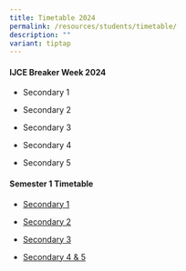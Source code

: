 ```yaml
---
title: Timetable 2024
permalink: /resources/students/timetable/
description: ""
variant: tiptap
---
```

<h4><strong>IJCE Breaker Week 2024</strong></h4><ul data-tight="true" class="tight"><li><p>Secondary 1</p></li><li><p>Secondary 2</p></li><li><p>Secondary 3</p></li><li><p>Secondary 4</p></li><li><p>Secondary 5</p></li></ul><p></p><p></p><p></p><h4><strong>Semester 1 Timetable</strong></h4><ul data-tight="true" class="tight"><li><p><a href="/files/Timetable/S1CTTS1.pdf" rel="noopener noreferrer nofollow" target="_blank">Secondary 1</a></p></li><li><p><a href="/files/Timetable/S2CTTS1.pdf" rel="noopener noreferrer nofollow" target="_blank">Secondary 2</a></p></li><li><p><a href="/files/Timetable/S3CTTS1.pdf" rel="noopener noreferrer nofollow" target="_blank">Secondary 3</a></p></li><li><p><a href="/files/Timetable/S45CTTS1.pdf" rel="noopener noreferrer nofollow" target="_blank">Secondary 4 &amp; 5</a></p></li></ul><p></p>